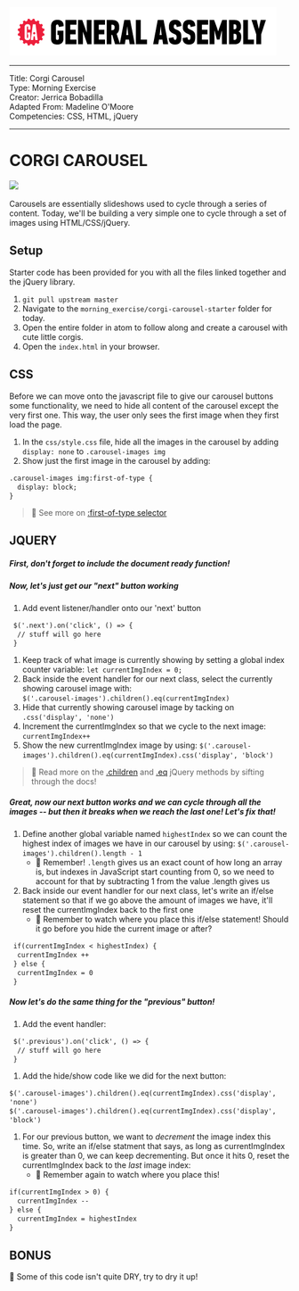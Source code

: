 ![](/ga_cog.png)

---
Title: Corgi Carousel<br>
Type: Morning Exercise<br>
Creator: Jerrica Bobadilla<br>
Adapted From: Madeline O'Moore<br>
Competencies: CSS, HTML, jQuery

---

# CORGI CAROUSEL

![](https://imgur.com/pq7zXBJ.png)

Carousels are essentially slideshows used to cycle through a series of content. Today, we'll be building a very simple one to cycle through a set of images using HTML/CSS/jQuery. 

## Setup

Starter code has been provided for you with all the files linked together and the jQuery library.
  1. `git pull upstream master`
  1. Navigate to the `morning_exercise/corgi-carousel-starter` folder for today.
  1. Open the entire folder in atom to follow along and create a carousel with cute little corgis.
  1. Open the `index.html` in your browser.
  
## CSS

Before we can move onto the javascript file to give our carousel buttons some functionality, we need to hide all content of the carousel except the very first one. This way, the user only sees the first image when they first load the page. 

1. In the `css/style.css` file, hide all the images in the carousel by adding `display: none` to `.carousel-images img`
1. Show just the first image in the carousel by adding:
  ```
  .carousel-images img:first-of-type {
    display: block;
  }
  ```
   > :dog: See more on [:first-of-type selector](https://css-tricks.com/almanac/selectors/f/first-of-type/)
   
 ## JQUERY
 
##### First, don't forget to include the document ready function!
 
##### Now, let's just get our "next" button working
 
 
 1. Add event listener/handler onto our 'next' button 

  ```
   $('.next').on('click', () => {
    // stuff will go here 
   }
   ```
1. Keep track of what image is currently showing by setting a global index counter variable: 
  `let currentImgIndex = 0;`
1. Back inside the event handler for our next class, select the currently showing carousel image with:  
  `$('.carousel-images').children().eq(currentImgIndex)`
1. Hide that currently showing carousel image by tacking on `.css('display', 'none')`
1. Increment the currentImgIndex so that we cycle to the next image: `currentImgIndex++` 
1. Show the new currentImgIndex image by using: `$('.carousel-images').children().eq(currentImgIndex).css('display', 'block')`
> :dog: Read more on the [.children](https://api.jquery.com/children/) and [.eq](https://api.jquery.com/eq-selector/) jQuery methods by sifting through the docs!


##### Great, now our next button works and we can cycle through all the images -- but then it breaks when we reach the last one! Let's fix that!


1. Define another global variable named `highestIndex` so we can count the highest index of images we have in our carousel by using: `$('.carousel-images').children().length - 1` 
    - :red_circle: Remember! `.length` gives us an exact count of how long an array is, but indexes in JavaScript start counting from 0, so we need to account for that by subtracting 1 from the value .length gives us
1. Back inside our event handler for our next class, let's write an if/else statement so that if we go above the amount of images we have, it'll reset the currentImgIndex back to the first one 
    - :red_circle: Remember to watch where you place this if/else statement! Should it go before you hide the current image or after?
  ```
   if(currentImgIndex < highestIndex) {
    currentImgIndex ++
   } else {
    currentImgIndex = 0
   }
  ```
  
##### Now let's do the same thing for the "previous" button! 

1. Add the event handler:
  ```
   $('.previous').on('click', () => {
    // stuff will go here 
   }
  ```
1. Add the hide/show code like we did for the next button:
  ```
  $('.carousel-images').children().eq(currentImgIndex).css('display', 'none')
  $('.carousel-images').children().eq(currentImgIndex).css('display', 'block')
  ```
1. For our previous button, we want to _decrement_ the image index this time. So, write an if/else statment that says, as long as currentImgIndex is greater than 0, we can keep decrementing. But once it hits 0, reset the currentImgIndex back to the _last_ image index: 
    - :red_circle: Remember again to watch where you place this!
  ```
  if(currentImgIndex > 0) {
    currentImgIndex --
  } else {
    currentImgIndex = highestIndex
  }
  ```

## BONUS

:dog: Some of this code isn't quite DRY, try to dry it up! 
